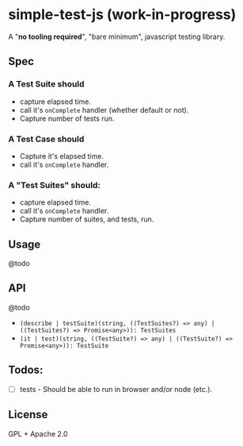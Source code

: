 # simple-test-js (work-in-progress)

A "**no tooling required**", "bare minimum", javascript testing library.

## Spec

### A Test Suite should
- capture elapsed time.
- call it's `onComplete` handler (whether default or not).
- Capture number of tests run.

### A Test Case should
- Capture it's elapsed time.
- call it's `onComplete` handler.

### A "Test Suites" should:
- capture elapsed time.
- call it's `onComplete` handler.
- Capture number of suites, and tests, run.

## Usage

@todo

## API

@todo

- `(describe | testSuite)(string, ((TestSuites?) => any) | ((TestSuites?) => Promise<any>)): TestSuites`
- `(it | test)(string, ((TestSuite?) => any) | ((TestSuite?) => Promise<any>)): TestSuite`

## Todos:
- [ ] tests - Should be able to run in browser and/or node (etc.).


## License
GPL + Apache 2.0
